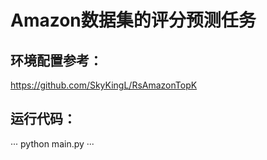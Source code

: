 # Amazon数据集的评分预测任务

## 环境配置参考：

https://github.com/SkyKingL/RsAmazonTopK

## 运行代码：
···
python main.py
···
